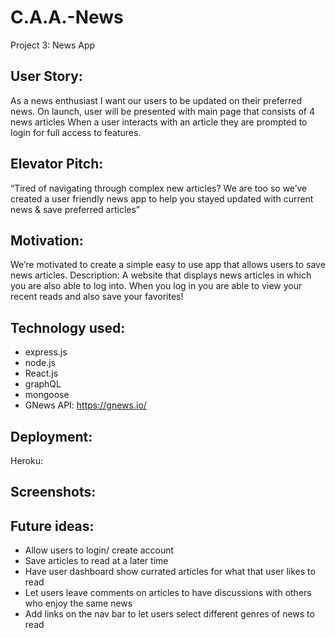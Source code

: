 # C.A.A.-News

Project 3: News App

## User Story:

As a news enthusiast I want our users to be updated on their preferred news.
On launch, user will be presented with main page that consists of 4 news articles
When a user interacts with an article they are prompted to login for full access to features.

## Elevator Pitch:

“Tired of navigating through complex new articles? We are too so we’ve created a user friendly news app to help you stayed updated with current news & save preferred articles”

## Motivation:

We’re motivated to create a simple easy to use app that allows users to save news articles.
Description:
A website that displays news articles in which you are also able to log into. When you log in you are able to view your recent reads and also save your favorites!

## Technology used:

- express.js
- node.js
- React.js
- graphQL
- mongoose
- GNews API: https://gnews.io/

## Deployment:

Heroku:

## Screenshots:

## Future ideas:

- Allow users to login/ create account
- Save articles to read at a later time
- Have user dashboard show currated articles for what that user likes to read
- Let users leave comments on articles to have discussions with others who enjoy the same news
- Add links on the nav bar to let users select different genres of news to read
